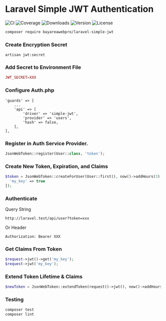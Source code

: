 # Laravel Simple JWT Authentication

![CI](https://github.com/bayareawebpro/laravel-simple-jwt/workflows/ci/badge.svg)
![Coverage](https://codecov.io/gh/bayareawebpro/laravel-simple-jwt/branch/master/graph/badge.svg)
![Downloads](https://img.shields.io/packagist/dt/bayareawebpro/laravel-simple-jwt.svg)
![Version](https://img.shields.io/github/v/release/bayareawebpro/laravel-simple-jwt.svg)
![License](https://img.shields.io/badge/License-MIT-success.svg)

```bash
composer require bayareawebpro/laravel-simple-jwt
```

### Create Encryption Secret
```shell script
artisan jwt:secret
```

### Add Secret to Environment File
```php
JWT_SECRET=XXX
```

### Configure Auth.php
```
'guards' => [
    ...
    'api' => [
        'driver' => 'simple-jwt', 
        'provider' => 'users',
        'hash' => false,
    ],
],
```

### Register in Auth Service Provider.

```php
JsonWebToken::register(User::class, 'token');
```

### Create New Token, Expiration, and Claims
```php
$token = JsonWebToken::createForUser(User::first(), now()->addHours(3), [
  'my_key' => true
]);
```


### Authenticate

Query String
```text
http://laravel.test/api/user?token=xxx
```

Or Header
```text
Authorization: Bearer XXX
```

### Get Claims From Token
```php
$request->jwt()->get('my_key');
$request->jwt('my_key');
```

### Extend Token Lifetime & Claims
```php
$newToken = JsonWebToken::extendToken(request()->jwt(), now()->addHours(3), ['key' => true]);
```

### Testing
``` bash
composer test
composer lint
```
